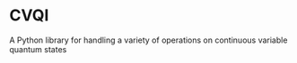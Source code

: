# CVQI
A Python library for handling a variety of operations on continuous variable quantum states 
